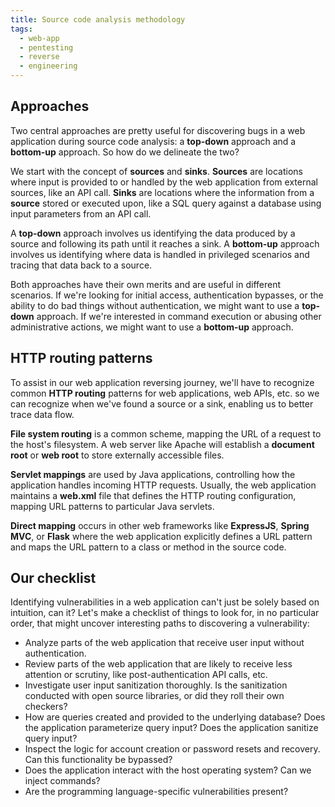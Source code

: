 ```yaml
---
title: Source code analysis methodology
tags:
  - web-app
  - pentesting
  - reverse
  - engineering
---
```


## Approaches

Two central approaches are pretty useful for discovering bugs in a web
application during source code analysis: a **top-down** approach and a
**bottom-up** approach. So how do we delineate the two?

We start with the concept of **sources** and **sinks**. **Sources** are
locations where input is provided to or handled by the web application from
external sources, like an API call. **Sinks** are locations where the
information from a **source** stored or executed upon, like a SQL query against
a database using input parameters from an API call.

A **top-down** approach involves us identifying the data produced by a source
and following its path until it reaches a sink. A **bottom-up** approach
involves us identifying where data is handled in privileged scenarios and
tracing that data back to a source.

Both approaches have their own merits and are useful in different scenarios. If
we're looking for initial access, authentication bypasses, or the ability to do
bad things without authentication, we might want to use a **top-down** approach.
If we're interested in command execution or abusing other administrative
actions, we might want to use a **bottom-up** approach.

## HTTP routing patterns

To assist in our web application reversing journey, we'll have to recognize
common **HTTP routing** patterns for web applications, web APIs, etc. so we can
recognize when we've found a source or a sink, enabling us to better trace data
flow.

**File system routing** is a common scheme, mapping the URL of a request to the
host's filesystem. A web server like Apache will establish a **document root**
or **web root** to store externally accessible files.

**Servlet mappings** are used by Java applications, controlling how the
application handles incoming HTTP requests. Usually, the web application
maintains a **web.xml** file that defines the HTTP routing configuration,
mapping URL patterns to particular Java servlets.

**Direct mapping** occurs in other web frameworks like **ExpressJS**, **Spring
MVC**, or **Flask** where the web application explicitly defines a URL pattern
and maps the URL pattern to a class or method in the source code.

## Our checklist

Identifying vulnerabilities in a web application can't just be solely based on
intuition, can it? Let's make a checklist of things to look for, in no
particular order, that might uncover interesting paths to discovering a
vulnerability:

- Analyze parts of the web application that receive user input without
  authentication.
- Review parts of the web application that are likely to receive less attention
  or scrutiny, like post-authentication API calls, etc.
- Investigate user input sanitization thoroughly. Is the sanitization conducted
  with open source libraries, or did they roll their own checkers?
- How are queries created and provided to the underlying database? Does the
  application parameterize query input? Does the application sanitize query
  input?
- Inspect the logic for account creation or password resets and recovery. Can
  this functionality be bypassed?
- Does the application interact with the host operating system? Can we inject
  commands?
- Are the programming language-specific vulnerabilities present?
